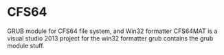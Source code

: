 # CFS64
GRUB module for CFS64 file system, and Win32 formatter
CFS64MAT is a visual studio 2013 project for the win32 formatter
grub contains the grub module stuff.
